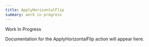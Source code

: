 ```yaml
---
title: ApplyHorizontalFlip
summary: work in progress
---
```


Work In Progress

Documentation for the ApplyHorizontalFlip action will appear here.